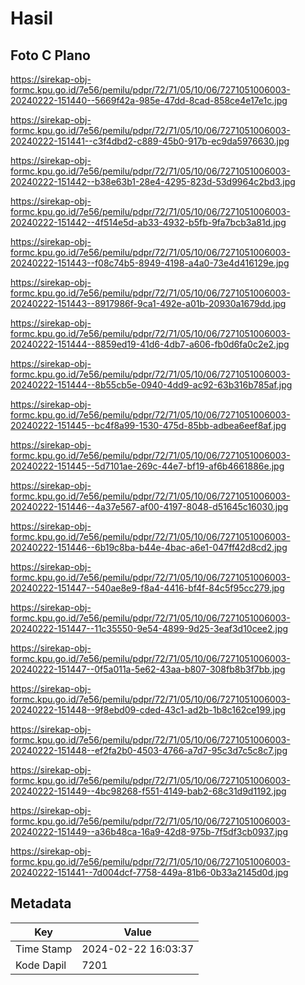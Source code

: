 # Hasil

## Foto C Plano

https://sirekap-obj-formc.kpu.go.id/7e56/pemilu/pdpr/72/71/05/10/06/7271051006003-20240222-151440--5669f42a-985e-47dd-8cad-858ce4e17e1c.jpg

https://sirekap-obj-formc.kpu.go.id/7e56/pemilu/pdpr/72/71/05/10/06/7271051006003-20240222-151441--c3f4dbd2-c889-45b0-917b-ec9da5976630.jpg

https://sirekap-obj-formc.kpu.go.id/7e56/pemilu/pdpr/72/71/05/10/06/7271051006003-20240222-151442--b38e63b1-28e4-4295-823d-53d9964c2bd3.jpg

https://sirekap-obj-formc.kpu.go.id/7e56/pemilu/pdpr/72/71/05/10/06/7271051006003-20240222-151442--4f514e5d-ab33-4932-b5fb-9fa7bcb3a81d.jpg

https://sirekap-obj-formc.kpu.go.id/7e56/pemilu/pdpr/72/71/05/10/06/7271051006003-20240222-151443--f08c74b5-8949-4198-a4a0-73e4d416129e.jpg

https://sirekap-obj-formc.kpu.go.id/7e56/pemilu/pdpr/72/71/05/10/06/7271051006003-20240222-151443--8917986f-9ca1-492e-a01b-20930a1679dd.jpg

https://sirekap-obj-formc.kpu.go.id/7e56/pemilu/pdpr/72/71/05/10/06/7271051006003-20240222-151444--8859ed19-41d6-4db7-a606-fb0d6fa0c2e2.jpg

https://sirekap-obj-formc.kpu.go.id/7e56/pemilu/pdpr/72/71/05/10/06/7271051006003-20240222-151444--8b55cb5e-0940-4dd9-ac92-63b316b785af.jpg

https://sirekap-obj-formc.kpu.go.id/7e56/pemilu/pdpr/72/71/05/10/06/7271051006003-20240222-151445--bc4f8a99-1530-475d-85bb-adbea6eef8af.jpg

https://sirekap-obj-formc.kpu.go.id/7e56/pemilu/pdpr/72/71/05/10/06/7271051006003-20240222-151445--5d7101ae-269c-44e7-bf19-af6b4661886e.jpg

https://sirekap-obj-formc.kpu.go.id/7e56/pemilu/pdpr/72/71/05/10/06/7271051006003-20240222-151446--4a37e567-af00-4197-8048-d51645c16030.jpg

https://sirekap-obj-formc.kpu.go.id/7e56/pemilu/pdpr/72/71/05/10/06/7271051006003-20240222-151446--6b19c8ba-b44e-4bac-a6e1-047ff42d8cd2.jpg

https://sirekap-obj-formc.kpu.go.id/7e56/pemilu/pdpr/72/71/05/10/06/7271051006003-20240222-151447--540ae8e9-f8a4-4416-bf4f-84c5f95cc279.jpg

https://sirekap-obj-formc.kpu.go.id/7e56/pemilu/pdpr/72/71/05/10/06/7271051006003-20240222-151447--11c35550-9e54-4899-9d25-3eaf3d10cee2.jpg

https://sirekap-obj-formc.kpu.go.id/7e56/pemilu/pdpr/72/71/05/10/06/7271051006003-20240222-151447--0f5a011a-5e62-43aa-b807-308fb8b3f7bb.jpg

https://sirekap-obj-formc.kpu.go.id/7e56/pemilu/pdpr/72/71/05/10/06/7271051006003-20240222-151448--9f8ebd09-cded-43c1-ad2b-1b8c162ce199.jpg

https://sirekap-obj-formc.kpu.go.id/7e56/pemilu/pdpr/72/71/05/10/06/7271051006003-20240222-151448--ef2fa2b0-4503-4766-a7d7-95c3d7c5c8c7.jpg

https://sirekap-obj-formc.kpu.go.id/7e56/pemilu/pdpr/72/71/05/10/06/7271051006003-20240222-151449--4bc98268-f551-4149-bab2-68c31d9d1192.jpg

https://sirekap-obj-formc.kpu.go.id/7e56/pemilu/pdpr/72/71/05/10/06/7271051006003-20240222-151449--a36b48ca-16a9-42d8-975b-7f5df3cb0937.jpg

https://sirekap-obj-formc.kpu.go.id/7e56/pemilu/pdpr/72/71/05/10/06/7271051006003-20240222-151441--7d004dcf-7758-449a-81b6-0b33a2145d0d.jpg


## Metadata

| Key        | Value               |
| ---------- | ------------------- |
| Time Stamp | 2024-02-22 16:03:37 |
| Kode Dapil | 7201                |



